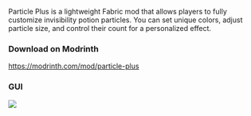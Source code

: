 Particle Plus is a lightweight Fabric mod that allows players to fully customize invisibility potion particles. You can set unique colors, adjust particle size, and control their count for a personalized effect.

### Download on Modrinth
https://modrinth.com/mod/particle-plus

### GUI
![](https://i.ibb.co/v6F9fdwT/GUI.png)
